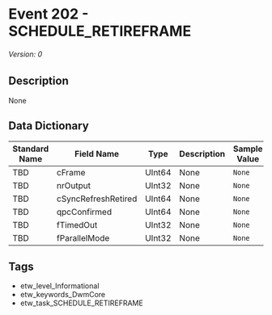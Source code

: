 # Event 202 - SCHEDULE_RETIREFRAME
###### Version: 0

## Description
None

## Data Dictionary
|Standard Name|Field Name|Type|Description|Sample Value|
|---|---|---|---|---|
|TBD|cFrame|UInt64|None|`None`|
|TBD|nrOutput|UInt32|None|`None`|
|TBD|cSyncRefreshRetired|UInt64|None|`None`|
|TBD|qpcConfirmed|UInt64|None|`None`|
|TBD|fTimedOut|UInt32|None|`None`|
|TBD|fParallelMode|UInt32|None|`None`|

## Tags
* etw_level_Informational
* etw_keywords_DwmCore
* etw_task_SCHEDULE_RETIREFRAME